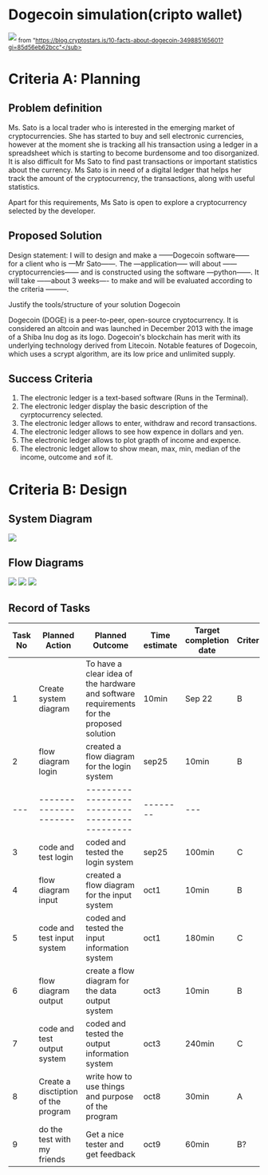 # Dogecoin simulation(cripto wallet)

![](https://github.com/yutaro741/unit-1/blob/main/picture/1_Ryci2os9ss3nIMMlmBTmOw.jpg)
<sub>from "https://blog.cryptostars.is/10-facts-about-dogecoin-349885165601?gi=85d56eb62bcc"</sub>

# Criteria A: Planning

## Problem definition

Ms. Sato is a local trader who is interested in the emerging market of cryptocurrencies. She has started to buy and sell electronic currencies, however at the moment she is tracking all his transaction using a ledger in a spreadsheet which is starting to become burdensome and too disorganized. It is also difficult for Ms Sato to find past transactions or important statistics about the currency. Ms Sato is in need of a digital ledger that helps her track the amount of the cryptocurrency, the transactions, along with useful statistics. 

Apart for this requirements, Ms Sato is open to explore a cryptocurrency selected by the developer.

## Proposed Solution

Design statement:
I will to design and make a ——Dogecoin software—— for a client who is —Mr Sato——. The —application—– will about ——cryptocurrencies—— and is constructed using the software —python——. It will take  ——about 3 weeks—- to make and will be evaluated according to the criteria ———.

Justify the tools/structure of your solution
Dogecoin

Dogecoin (DOGE) is a peer-to-peer, open-source cryptocurrency. It is considered an altcoin and was launched in December 2013 with the image of a Shiba Inu dog as its logo. Dogecoin's blockchain has merit with its underlying technology derived from Litecoin. Notable features of Dogecoin, which uses a scrypt algorithm, are its low price and unlimited supply.



## Success Criteria
1. The electronic ledger is a text-based software (Runs in the Terminal).
2. The electronic ledger display the basic description of the cyrptocurrency selected.
3. The electronic ledger allows to enter, withdraw and record transactions.
4. The electronic ledger allows to see how expence in dollars and yen.
5. The electronic ledger allows to plot grapth of income and expence.
6. The electronic ledget allow to show mean, max, min, median of the income, outcome and ±of it.

# Criteria B: Design

## System Diagram
![](https://github.com/yutaro741/unit-1/blob/main/picture/%E3%82%B9%E3%82%AF%E3%83%AA%E3%83%BC%E3%83%B3%E3%82%B7%E3%83%A7%E3%83%83%E3%83%88%202022-09-23%2012.05.14.png)

## Flow Diagrams
![](https://github.com/yutaro741/unit-1/blob/main/picture/0EEC72C6-BEB5-4EDC-8AC9-2C80B4EB616D.jpg)
![](https://github.com/yutaro741/unit-1/blob/main/picture/5393C833-5086-4A36-9275-FD40D89DCC14.jpg)
![](https://github.com/yutaro741/unit-1/blob/main/picture/C2E4FB0A-C8B6-4B04-97F1-80A12C03AE10.jpg)

## Record of Tasks
| Task No | Planned Action                                                | Planned Outcome                                                                                                 | Time estimate | Target completion date | Criterion |
|---------|---------------------------------------------------------------|-----------------------------------------------------------------------------------------------------------------|---------------|------------------------|-----------|
| 1       | Create system diagram                                         | To have a clear idea of the hardware and software requirements for the proposed solution                        | 10min         | Sep 22                 | B         |
| 2 | flow diagram login  | created a flow diagram for the login system | sep25|10min  | B |
|---|---------------------|---------------------------------------------|--------|---|
| 3 | code and test login | coded and tested the login system           | sep25|100min | C |
|4|flow diagram input| created a flow diagram for the input system| oct1| 10min  | B |
|5|code and test input system|coded and tested the input information system|oct1|180min|C|
|6|flow diagram output| create a flow diagram for the data output system|oct3|10min|B|
|7|code and test output system|coded and tested the output information system|oct3|240min|C|
|8|Create a disctiption of the program|write how to use things and purpose of the program|oct8|30min|A|
|9|do the test with my friends|Get a nice tester and get feedback|oct9|60min|B?|
